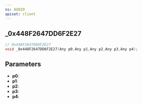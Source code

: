 ```yaml
---
ns: AUDIO
apiset: client
---
```

## _0x448F2647DD6F2E27

```c
// 0x448F2647DD6F2E27
void _0x448F2647DD6F2E27(Any p0,Any p1,Any p2,Any p3,Any p4);
```


## Parameters
* **p0**:
* **p1**:
* **p2**:
* **p3**:
* **p4**: